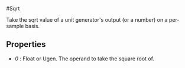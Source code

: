 #Sqrt

Take the sqrt value of a unit generator's output (or a number) on a per-sample basis.

## Properties

* _0_ : Float or Ugen. The operand to take the square root of.